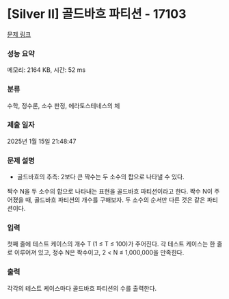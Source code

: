 # [Silver II] 골드바흐 파티션 - 17103 

[문제 링크](https://www.acmicpc.net/problem/17103) 

### 성능 요약

메모리: 2164 KB, 시간: 52 ms

### 분류

수학, 정수론, 소수 판정, 에라토스테네스의 체

### 제출 일자

2025년 1월 15일 21:48:47

### 문제 설명

<ul>
	<li>골드바흐의 추측: 2보다 큰 짝수는 두 소수의 합으로 나타낼 수 있다.</li>
</ul>

<p>짝수 N을 두 소수의 합으로 나타내는 표현을 골드바흐 파티션이라고 한다. 짝수 N이 주어졌을 때, 골드바흐 파티션의 개수를 구해보자. 두 소수의 순서만 다른 것은 같은 파티션이다.</p>

### 입력 

 <p>첫째 줄에 테스트 케이스의 개수 T (1 ≤ T ≤ 100)가 주어진다. 각 테스트 케이스는 한 줄로 이루어져 있고, 정수 N은 짝수이고, 2 < N ≤ 1,000,000을 만족한다.</p>

### 출력 

 <p>각각의 테스트 케이스마다 골드바흐 파티션의 수를 출력한다.</p>

